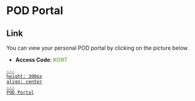 # POD Portal

## Link
You can view your personal POD portal by clicking on the picture below.

- **Access Code**: <span style='color:#479608'>KO9T</span>

<a href="https://portal.ace.aviatrixlab.com/ " target="_blank">

```{figure} images/pod.png
---
height: 300px
align: center
---
POD Portal
```

</a>